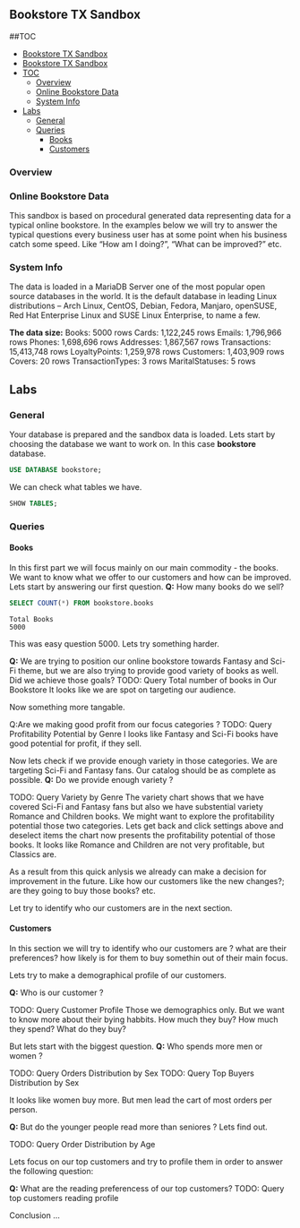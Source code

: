 ## Bookstore TX Sandbox
##TOC
<!-- @import "[TOC]" {cmd="toc" depthFrom=1 depthTo=6 orderedList=false} -->

<!-- code_chunk_output -->
* [Bookstore TX Sandbox](#bookstore-tx-sandbox)
* [Bookstore TX Sandbox](#bookstore-tx-sandbox)
* [TOC](#toc)
	* [Overview](#overview)
	* [Online Bookstore Data](#online-bookstore-data)
	* [System Info](#system-info)
* [Labs](#labs)
	* [General](#general)
	* [Queries](#queries)
		* [Books](#books)
		* [Customers](#customers)

<!-- /code_chunk_output -->
### Overview

### Online Bookstore Data

This sandbox is based on procedural generated data representing data for a typical online bookstore.
In the examples below we will try to answer the typical questions every business user has at some point when his business catch some speed.
Like “How am I doing?”, “What can be improved?” etc.

### System Info

The data is loaded in a MariaDB Server  one of the most popular open source databases in the world. It is the default database in leading Linux distributions – Arch Linux, CentOS, Debian, Fedora, Manjaro, openSUSE, Red Hat Enterprise Linux and SUSE Linux Enterprise, to name a few.

**The data size:**
Books: 5000 rows
Cards: 1,122,245 rows
Emails: 1,796,966 rows
Phones: 1,698,696 rows
Addresses: 1,867,567 rows
Transactions: 15,413,748 rows
LoyaltyPoints: 1,259,978 rows
Customers: 1,403,909 rows
Covers: 20 rows
TransactionTypes: 3 rows
MaritalStatuses: 5 rows

## Labs
### General 
 Your database is prepared and the sandbox data is loaded. Lets start by choosing the database we want to work on. In this case **bookstore** database.
```sql
USE DATABASE bookstore;
```

We can check what tables we have.
```sql
SHOW TABLES;
```

### Queries
#### Books

In this first part we will focus mainly on our main commodity - the books. We want to know what we offer to our customers and how can be improved.
Lets start by answering our first question.
**Q:**  How many books do we sell?
```sql
SELECT COUNT(*) FROM bookstore.books
```

```
Total Books 
5000
```

This was easy question 5000.
Lets try something harder.

**Q:** We are trying to position our online bookstore towards Fantasy and Sci-Fi theme, but we are also trying to provide good variety of books as well.
Did we achieve those goals?
TODO: Query Total number of books in Our Bookstore
It looks like we are spot on targeting our audience.

Now something more tangable.

Q:Are we making good profit from our focus categories ?
TODO: Query Profitability Potential by Genre
I looks like Fantasy and Sci-Fi books have good potential for profit, if they sell.

Now lets check if we provide enough variety in those categories. We are targeting Sci-Fi and Fantasy fans. Our catalog should be as complete as possible.
**Q:** Do we provide enough variety ?

TODO: Query Variety by Genre
The variety chart shows that we have covered Sci-Fi and Fantasy fans but also we have substential variety Romance and Children books.
We might want to explore the profitability potential those two categories.
Lets get back and click settings above and deselect items the chart now presents the profitability potential of those books.
It looks like Romance and Children are not very profitable, but Classics are.

As a result from this quick anlysis we already can make a decision for improvement in the future. Like how our customers like the new changes?; are they going to buy those books? etc.

Let try to identify who our customers are in the next section.

#### Customers

In this section we will try to identify who our customers are ? what are their preferences? how likely is for them to buy somethin out of their main focus.

Lets try to make a demographical profile of our customers.

**Q:** Who is our customer ?
   
TODO: Query Customer Profile
Those we demographics only. 
But we want to know more about their bying habbits.
How much they buy?
How much they spend?
What do they buy?

But lets start with the biggest question.
**Q:** Who spends more men or women ?

TODO: Query Orders Distribution by Sex
TODO: Query Top Buyers Distribution by Sex

It looks like women buy more.
But men lead the cart of most orders per person.

**Q:**  But do the younger people read more than seniores ?
Lets find out.

TODO: Query Order Distribution by Age

Lets focus on our top customers and try to profile them in order to answer the following question:

**Q:** What are the reading preferencess of our top customers?
TODO: Query top customers reading profile

Conclusion …
